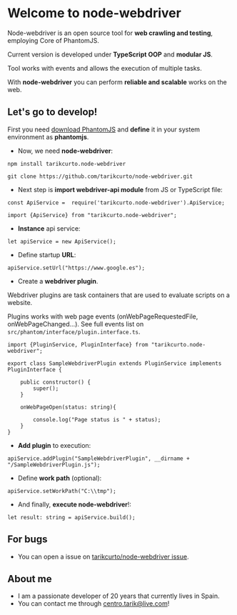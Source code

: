 Welcome to **node-webdriver**
===================

Node-webdriver is an open source tool for **web crawling and testing**, employing Core of PhantomJS.

Current version is developed under **TypeScript OOP** and **modular JS**.

Tool works with events and allows the execution of multiple tasks.

With **node-webdriver** you can perform **reliable and scalable** works on the web.

Let's go to develop!
-------------


First you need [download PhantomJS](http://phantomjs.org/download.html) and **define** it in your system environment as **phantomjs**. 

- Now, we need **node-webdriver**:

```
npm install tarikcurto.node-webdriver
```

```
git clone https://github.com/tarikcurto/node-webdriver.git
```


- Next step is **import webdriver-api module** from JS or TypeScript file:
```
const ApiService =  require('tarikcurto.node-webdriver').ApiService;
```
```
import {ApiService} from "tarikcurto.node-webdriver";
```

- **Instance** api service:
```
let apiService = new ApiService();
```

- Define startup **URL**:
```
apiService.setUrl("https://www.google.es");
```

- Create a **webdriver plugin**.

Webdriver plugins are task containers that are used to evaluate scripts on a website.

Plugins works with web page events (onWebPageRequestedFile, onWebPageChanged...). See full events list on `src/phantom/interface/plugin.interface.ts`.

```
import {PluginService, PluginInterface} from "tarikcurto.node-webdriver";

export class SampleWebdriverPlugin extends PluginService implements PluginInterface {

    public constructor() {
        super();
    }

    onWebPageOpen(status: string){

		console.log("Page status is " + status);
    }
}
```

- **Add plugin** to execution:
```
apiService.addPlugin("SampleWebdriverPlugin", __dirname + "/SampleWebdriverPlugin.js");
```

- Define **work path** (optional):
```
apiService.setWorkPath("C:\\tmp");
```

- And finally, **execute node-webdriver**!:
```
let result: string = apiService.build();
```

For bugs
-------------

- You can open a issue on [tarikcurto/node-webdriver issue](https://github.com/tarikcurto/node-webdriver/issues/new).

About me
-------------

- I am a passionate developer of 20 years that currently lives in Spain. 
-  You can contact me through [centro.tarik@live.com](mailto:centro.tarik@live.com)!